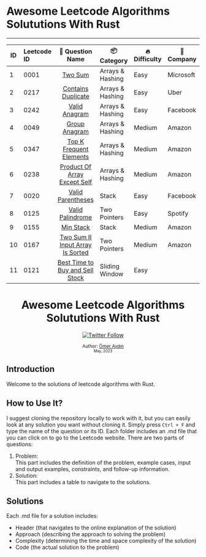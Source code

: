 # Awesome Leetcode Algorithms Solututions With Rust

---

| ID  | Leetcode ID |                                  👀 Question Name                                  | 📦 Category     | 🔥 Difficulty | 🏢 Company |
| --- | :---------- | :---------------------------------------------------------------------------------: | ---------------- | -------------- | ----------- |
| 1   | 0001        |                         [Two Sum](0001-two-sum/question.md)                         | Arrays & Hashing | Easy           | Microsoft   |
| 2   | 0217        |              [Contains Duplicate](0217-contains-duplicate/question.md)              | Arrays & Hashing | Easy           | Uber        |
| 3   | 0242        |                   [Valid Anagram](0242-valid-anagram/question.md)                   | Arrays & Hashing | Easy           | Facebook    |
| 4   | 0049        |                   [Group Anagram](0049-group-anagram/question.md)                   | Arrays & Hashing | Medium         | Amazon      |
| 5   | 0347        |         [Top K Frequent Elements](0347-top-k-frequent-elements/question.md)         | Arrays & Hashing | Medium         | Amazon      |
| 6   | 0238        |    [Product Of Array Except Self](0238-product-of-array-except-self/question.md)    | Arrays & Hashing | Medium         | Amazon      |
| 7   | 0020        |               [Valid Parentheses](0020-valid-parentheses/question.md)               | Stack            | Easy           | Facebook    |
| 8   | 0125        |                [Valid Palindrome](0125-valid-palindrome/question.md)                | Two Pointers     | Easy           | Spotify     |
| 9   | 0155        |                       [Min Stack](0155-min-stack/question.md)                       | Stack            | Medium         | Amazon      |
| 10  | 0167        |           [Two Sum II Input Array Is Sorted](0167-two-sum-2/question.md)            | Two Pointers     | Medium         | Amazon      |
| 11  | 0121        | [Best Time to Buy and Sell Stock](0121-best-time-to-buy-and-sell-stock/question.md) | Sliding Window   | Easy           |             |

<div align="center">
  <h1>Awesome Leetcode Algorithms Solututions With Rust</h1>
  
  <a class="header-badge" target="_blank" href="https://twitter.com/sektor7K">
    <img alt="Twitter Follow" src="https://img.shields.io/twitter/follow/sektor7K?style=social">
  </a>

  <sub>Author:
    <a href="https://github.com/sektor7k" target="_blank">Ömer Aydın</a><br>
    <small> May, 2023</small>
  </sub>
</div>

## Introduction

Welcome to the solutions of leetcode algorithms with Rust.

## How to Use It?

I suggest cloning the repository locally to work with it, but you can easily look at any solution you want without cloning it. Simply press `Ctrl + F` and type the name of the question or its ID. Each folder includes an .md file that you can click on to go to the Leetcode website. There are two parts of questions:

1. Problem: </br> This part includes the definition of the problem, example cases, input and output examples, constraints, and follow-up information.
2. Solution: </br> This part includes a table to navigate to the solutions.

## Solutions

Each .md file for a solution includes:

- Header (that navigates to the online explanation of the solution)
- Approach (describing the approach to solving the problem)
- Complexity (determining the time and space complexity of the solution)
- Code (the actual solution to the problem)
